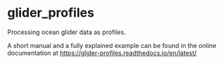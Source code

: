 # glider_profiles
Processing ocean glider data as profiles.

A short manual and a fully explained example can be found in the online documentation at https://glider-profiles.readthedocs.io/en/latest/
